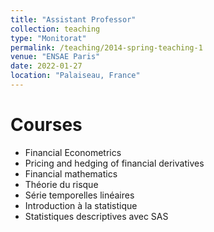 ```yaml
---
title: "Assistant Professor"
collection: teaching
type: "Monitorat"
permalink: /teaching/2014-spring-teaching-1
venue: "ENSAE Paris"
date: 2022-01-27
location: "Palaiseau, France"
---
```



Courses
======
* Financial Econometrics 
* Pricing and hedging of financial derivatives	
* Financial mathematics
* Théorie du risque
* Série temporelles linéaires
* Introduction à la statistique
* Statistiques descriptives avec SAS
